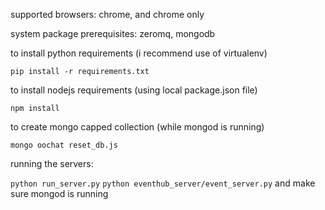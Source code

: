 supported browsers:
  chrome, and chrome only

system package prerequisites:
  zeromq, mongodb

to install python requirements (i recommend use of virtualenv)

`pip install -r requirements.txt`

to install nodejs requirements (using local package.json file)

`npm install`

to create mongo capped collection (while mongod is running)

`mongo oochat reset_db.js`

running the servers:

`python run_server.py`
`python eventhub_server/event_server.py`
and make sure mongod is running
